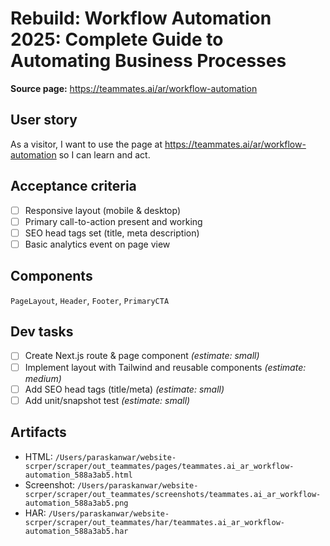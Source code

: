 # Rebuild: Workflow Automation 2025: Complete Guide to Automating Business Processes

**Source page:** https://teammates.ai/ar/workflow-automation

## User story
As a visitor, I want to use the page at https://teammates.ai/ar/workflow-automation so I can learn and act.

## Acceptance criteria
- [ ] Responsive layout (mobile & desktop)
- [ ] Primary call-to-action present and working
- [ ] SEO head tags set (title, meta description)
- [ ] Basic analytics event on page view

## Components
`PageLayout`, `Header`, `Footer`, `PrimaryCTA`

## Dev tasks
- [ ] Create Next.js route & page component _(estimate: small)_
- [ ] Implement layout with Tailwind and reusable components _(estimate: medium)_
- [ ] Add SEO head tags (title/meta) _(estimate: small)_
- [ ] Add unit/snapshot test _(estimate: small)_

## Artifacts
- HTML: `/Users/paraskanwar/website-scrper/scraper/out_teammates/pages/teammates.ai_ar_workflow-automation_588a3ab5.html`
- Screenshot: `/Users/paraskanwar/website-scrper/scraper/out_teammates/screenshots/teammates.ai_ar_workflow-automation_588a3ab5.png`
- HAR: `/Users/paraskanwar/website-scrper/scraper/out_teammates/har/teammates.ai_ar_workflow-automation_588a3ab5.har`
